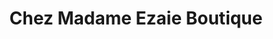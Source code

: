 ---
title: "Chez Madame Ezaie Boutique"
url: /ruelle-patience/chez-madame-ezaie-boutique/
shop: comodidad
---